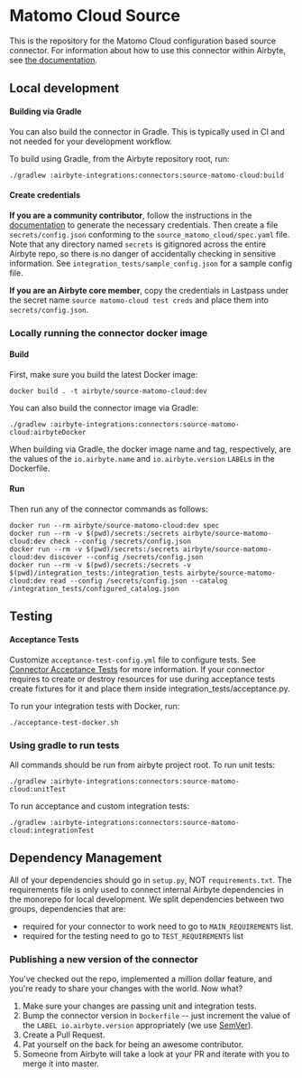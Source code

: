 # Matomo Cloud Source

This is the repository for the Matomo Cloud configuration based source connector.
For information about how to use this connector within Airbyte, see [the documentation](https://docs.airbyte.com/integrations/sources/matomo-cloud).

## Local development

#### Building via Gradle
You can also build the connector in Gradle. This is typically used in CI and not needed for your development workflow.

To build using Gradle, from the Airbyte repository root, run:
```
./gradlew :airbyte-integrations:connectors:source-matomo-cloud:build
```

#### Create credentials
**If you are a community contributor**, follow the instructions in the [documentation](https://docs.airbyte.com/integrations/sources/matomo-cloud)
to generate the necessary credentials. Then create a file `secrets/config.json` conforming to the `source_matomo_cloud/spec.yaml` file.
Note that any directory named `secrets` is gitignored across the entire Airbyte repo, so there is no danger of accidentally checking in sensitive information.
See `integration_tests/sample_config.json` for a sample config file.

**If you are an Airbyte core member**, copy the credentials in Lastpass under the secret name `source matomo-cloud test creds`
and place them into `secrets/config.json`.

### Locally running the connector docker image

#### Build
First, make sure you build the latest Docker image:
```
docker build . -t airbyte/source-matomo-cloud:dev
```

You can also build the connector image via Gradle:
```
./gradlew :airbyte-integrations:connectors:source-matomo-cloud:airbyteDocker
```
When building via Gradle, the docker image name and tag, respectively, are the values of the `io.airbyte.name` and `io.airbyte.version` `LABEL`s in
the Dockerfile.

#### Run
Then run any of the connector commands as follows:
```
docker run --rm airbyte/source-matomo-cloud:dev spec
docker run --rm -v $(pwd)/secrets:/secrets airbyte/source-matomo-cloud:dev check --config /secrets/config.json
docker run --rm -v $(pwd)/secrets:/secrets airbyte/source-matomo-cloud:dev discover --config /secrets/config.json
docker run --rm -v $(pwd)/secrets:/secrets -v $(pwd)/integration_tests:/integration_tests airbyte/source-matomo-cloud:dev read --config /secrets/config.json --catalog /integration_tests/configured_catalog.json
```
## Testing

#### Acceptance Tests
Customize `acceptance-test-config.yml` file to configure tests. See [Connector Acceptance Tests](https://docs.airbyte.com/connector-development/testing-connectors/connector-acceptance-tests-reference) for more information.
If your connector requires to create or destroy resources for use during acceptance tests create fixtures for it and place them inside integration_tests/acceptance.py.

To run your integration tests with Docker, run:
```
./acceptance-test-docker.sh
```

### Using gradle to run tests
All commands should be run from airbyte project root.
To run unit tests:
```
./gradlew :airbyte-integrations:connectors:source-matomo-cloud:unitTest
```
To run acceptance and custom integration tests:
```
./gradlew :airbyte-integrations:connectors:source-matomo-cloud:integrationTest
```

## Dependency Management
All of your dependencies should go in `setup.py`, NOT `requirements.txt`. The requirements file is only used to connect internal Airbyte dependencies in the monorepo for local development.
We split dependencies between two groups, dependencies that are:
* required for your connector to work need to go to `MAIN_REQUIREMENTS` list.
* required for the testing need to go to `TEST_REQUIREMENTS` list

### Publishing a new version of the connector
You've checked out the repo, implemented a million dollar feature, and you're ready to share your changes with the world. Now what?
1. Make sure your changes are passing unit and integration tests.
1. Bump the connector version in `Dockerfile` -- just increment the value of the `LABEL io.airbyte.version` appropriately (we use [SemVer](https://semver.org/)).
1. Create a Pull Request.
1. Pat yourself on the back for being an awesome contributor.
1. Someone from Airbyte will take a look at your PR and iterate with you to merge it into master.
